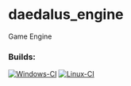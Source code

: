 # daedalus_engine
Game Engine


### Builds:

[![Windows-CI](https://github.com/Jokur-Inc/daedalus_engine/actions/workflows/Windows-CI.yml/badge.svg)](https://github.com/Jokur-Inc/daedalus_engine/actions/workflows/Windows-CI.yml)
[![Linux-CI](https://github.com/Jokur-Inc/daedalus_engine/actions/workflows/Linux-CI.yaml/badge.svg)](https://github.com/Jokur-Inc/daedalus_engine/actions/workflows/Linux-CI.yaml)
